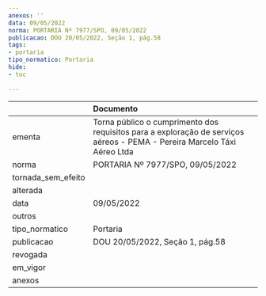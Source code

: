 ```yaml
---
anexos: ''
data: 09/05/2022
norma: PORTARIA Nº 7977/SPO, 09/05/2022
publicacao: DOU 20/05/2022, Seção 1, pág.58
tags:
- portaria
tipo_normatico: Portaria
hide: 
- toc 
 
---
```


|                    | Documento                                                                                                                |
|:-------------------|:-------------------------------------------------------------------------------------------------------------------------|
| ementa             | Torna público o cumprimento dos requisitos para a exploração de serviços aéreos - PEMA - Pereira Marcelo Táxi Aéreo Ltda |
| norma              | PORTARIA Nº 7977/SPO, 09/05/2022                                                                                         |
| tornada_sem_efeito |                                                                                                                          |
| alterada           |                                                                                                                          |
| data               | 09/05/2022                                                                                                               |
| outros             |                                                                                                                          |
| tipo_normatico     | Portaria                                                                                                                 |
| publicacao         | DOU 20/05/2022, Seção 1, pág.58                                                                                          |
| revogada           |                                                                                                                          |
| em_vigor           |                                                                                                                          |
| anexos             |                                                                                                                          |